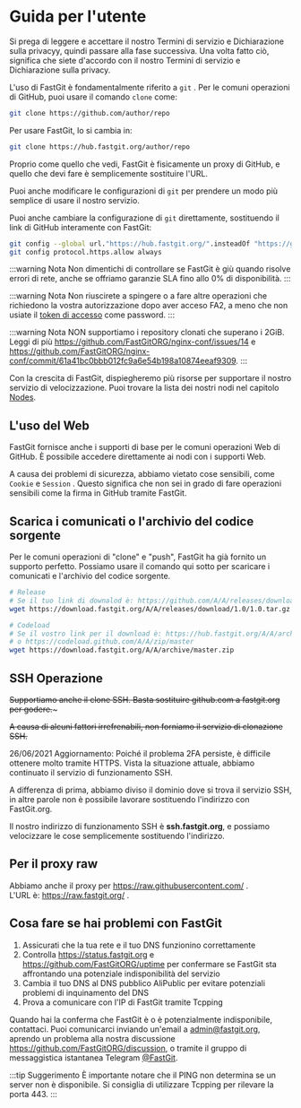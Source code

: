 # Guida per l'utente

Si prega di leggere e accettare il nostro Termini di servizio e Dichiarazione sulla privacyy, quindi passare alla fase successiva. Una volta fatto ciò, significa che siete d'accordo con il nostro Termini di servizio e Dichiarazione sulla privacy.

L'uso di FastGit è fondamentalmente riferito a `git` . Per le comuni operazioni di GitHub, puoi usare il comando `clone` come:

```bash
git clone https://github.com/author/repo
```

Per usare FastGit, lo si cambia in:

```bash
git clone https://hub.fastgit.org/author/repo
```

Proprio come quello che vedi, FastGit è fisicamente un proxy di GitHub, e quello che devi fare è semplicemente sostituire l'URL.

Puoi anche modificare le configurazioni di `git` per prendere un modo più semplice di usare il nostro servizio.

Puoi anche cambiare la configurazione di `git` direttamente, sostituendo il link di GitHub interamente con FastGit:

```bash
git config --global url."https://hub.fastgit.org/".insteadOf "https://github.com/"
git config protocol.https.allow always
```

:::warning Nota
Non dimentichi di controllare se FastGit è giù quando risolve errori di rete, anche se offriamo garanzie SLA fino allo 0% di disponibilità.
:::

:::warning Nota
Non riuscirete a spingere o a fare altre operazioni che richiedono la vostra autorizzazione dopo aver acceso FA2, a meno che non usiate il [token di accesso](https://github.com/settings/tokens) come password.
:::

:::warning Nota
NON supportiamo i repository clonati che superano i 2GiB. Leggi di più <https://github.com/FastGitORG/nginx-conf/issues/14> e <https://github.com/FastGitORG/nginx-conf/commit/61a41bc0bbb012fc9a6e54b198a10874eeaf9309>.
:::

Con la crescita di FastGit, dispiegheremo più risorse per supportare il nostro servizio di velocizzazione. Puoi trovare la lista dei nostri nodi nel capitolo [Nodes](../it-it/node.html).

## L'uso del Web

FastGit fornisce anche i supporti di base per le comuni operazioni Web di GitHub. È possibile accedere direttamente ai nodi con i supporti Web.

A causa dei problemi di sicurezza, abbiamo vietato cose sensibili, come `Cookie` e `Session` . Questo significa che non sei in grado di fare operazioni sensibili come la firma in GitHub tramite FastGit.

## Scarica i comunicati o l'archivio del codice sorgente

Per le comuni operazioni di "clone" e "push", FastGit ha già fornito un supporto perfetto. Possiamo usare il comando qui sotto per scaricare i comunicati e l'archivio del codice sorgente.

```bash
# Release
# Se il tuo link di downalod è: https://github.com/A/A/releases/download/1.0/1.0.tar.gz , allora lo usi:
wget https://download.fastgit.org/A/A/releases/download/1.0/1.0.tar.gz

# Codeload
# Se il vostro link per il download è: https://hub.fastgit.org/A/A/archive/master.zip
# o https://codeload.github.com/A/A/zip/master
wget https://download.fastgit.org/A/A/archive/master.zip
```

## SSH Operazione

~~Supportiamo anche il clone SSH. Basta sostituire github.com a fastgit.org per godere.~~~

~~A causa di alcuni fattori irrefrenabili, non forniamo il servizio di clonazione SSH.~~

26/06/2021 Aggiornamento: Poiché il problema 2FA persiste, è difficile ottenere molto tramite HTTPS. Vista la situazione attuale, abbiamo continuato il servizio di funzionamento SSH.

A differenza di prima, abbiamo diviso il dominio dove si trova il servizio SSH, in altre parole non è possibile lavorare sostituendo l'indirizzo con FastGit.org.

Il nostro indirizzo di funzionamento SSH è **ssh.fastgit.org**, e possiamo velocizzare le cose semplicemente sostituendo l'indirizzo.

## Per il proxy raw

Abbiamo anche il proxy per <https://raw.githubusercontent.com/> .  
L'URL è: <https://raw.fastgit.org/> .

## Cosa fare se hai problemi con FastGit

1. Assicurati che la tua rete e il tuo DNS funzionino correttamente
2. Controlla <https://status.fastgit.org> e <https://github.com/FastGitORG/uptime> per confermare se FastGit sta affrontando una potenziale indisponibilità del servizio
3. Cambia il tuo DNS al DNS pubblico AliPublic per evitare potenziali problemi di inquinamento del DNS
4. Prova a comunicare con l'IP di FastGit tramite Tcpping

Quando hai la conferma che FastGit è o è potenzialmente indisponibile, contattaci.
Puoi comunicarci inviando un'email a [admin@fastgit.org](mailto:admin@fastgit.org), aprendo un problema alla nostra discussione <https://github.com/FastGitORG/discussion>, o tramite il gruppo di messaggistica istantanea Telegram [@FastGit](https://t.me/fastgit).

:::tip Suggerimento
È importante notare che il PING non determina se un server non è disponibile. Si consiglia di utilizzare Tcpping per rilevare la porta 443.
:::
